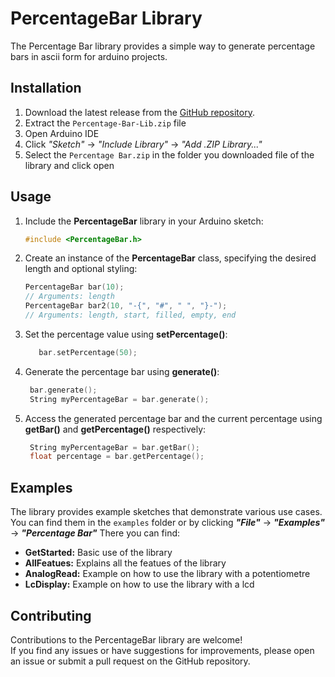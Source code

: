# PercentageBar Library

The Percentage Bar library provides a simple way to generate percentage bars in ascii form for arduino projects.

## Installation

1. Download the latest release from the [GitHub repository](https://github.com/JoJoaky/Percentage-Bar-Lib).
2. Extract the `Percentage-Bar-Lib.zip` file
3. Open Arduino IDE
4. Click *"Sketch"* -> *"Include Library"* -> *"Add .ZIP Library..."*
5. Select the `Percentage Bar.zip` in the folder you downloaded file of the library and click open

## Usage

1. Include the **PercentageBar** library in your Arduino sketch:

   ```cpp
   #include <PercentageBar.h>

2. Create an instance of the **PercentageBar** class, specifying the desired length and optional styling:
   ```cpp
   PercentageBar bar(10);
   // Arguments: length
   PercentageBar bar2(10, "-{", "#", " ", "}-");
   // Arguments: length, start, filled, empty, end

3. Set the percentage value using **setPercentage()**:
   ```cpp
      bar.setPercentage(50);
4. Generate the percentage bar using **generate()**:
     ```cpp
      bar.generate();
      String myPercentageBar = bar.generate();
5. Access the generated percentage bar and the current percentage using **getBar()** and **getPercentage()** respectively:
     ```cpp
      String myPercentageBar = bar.getBar();
      float percentage = bar.getPercentage();

## Examples
   The library provides example sketches that demonstrate various use cases.  
   You can find them in the `examples` folder or by clicking ***"File"*** -> ***"Examples"*** -> ***"Percentage Bar"***
   There you can find:
   
   -  **GetStarted:** Basic use of the library
   -  **AllFeatues:** Explains all the featues of the library
   -  **AnalogRead:** Example on how to use the library with a potentiometre
   -  **LcDisplay:** Example on how to use the library with a lcd


## Contributing
   Contributions to the PercentageBar library are welcome!  
   If you find any issues or have suggestions for improvements, please open an issue or submit a pull request on the GitHub repository.
